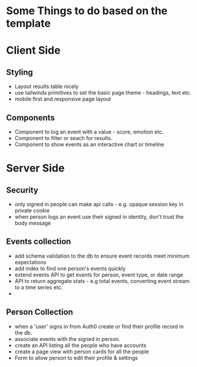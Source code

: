 # Some Things to do based on the template

# Client Side

## Styling
* Layout results table nicely
* use tailwinds primitives to set the basic page theme - headings, text etc.
* mobile first and responsive page layout


## Components
* Component to log an event with a value - score, emotion etc.
* Component to filter or seach for results.
* Component to show events as an interactive chart or timeline

# Server Side
## Security
* only signed in people can make api calls - e.g. opaque session key in private cookie
* when person logs an event use their signed in identity, don't trust the body message

## Events collection
* add schema validation to the db to ensure event records meet minimum expectations
* add index to find one person's events quickly
* extend events API to get events for person, event type, or date range
* API to return aggregate stats - e.g total events, converting event stream to a time series etc.
* 

## Person Collection
* when a 'user' signs in from Auth0 create or find their profile record in the db. 
* associate events with the signed in person.
* create an API listing all the people who have accounts
* create a page view with person cards for all the people
* Form to allow person to edit their profile & settings



